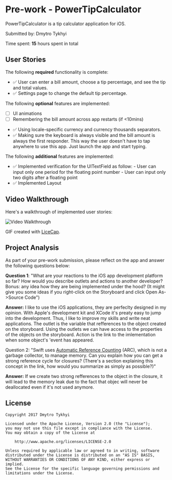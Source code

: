 # Pre-work - PowerTipCalculator

PowerTipCalculator is a tip calculator application for iOS.

Submitted by: Dmytro Tykhyi

Time spent: **15** hours spent in total

## User Stories

The following **required** functionality is complete:

* ✅ User can enter a bill amount, choose a tip percentage, and see the tip and total values.
* ✅ Settings page to change the default tip percentage.

The following **optional** features are implemented:
* [ ] UI animations
* [ ] Remembering the bill amount across app restarts (if <10mins)
* ✅ Using locale-specific currency and currency thousands separators.
* ✅ Making sure the keyboard is always visible and the bill amount is always the first responder. This way the user doesn't have to tap anywhere to use this app. Just launch the app and start typing.

The following **additional** features are implemented:

- ✅ Implemented verification for the UITextField as follow:
        - User can input only one period for the floating point number
        - User can input only two digits after a floating point
- ✅ Implemented Layout

## Video Walkthrough 

Here's a walkthrough of implemented user stories:

<img src='http://imgur.com/bXfN4H8' title='Video Walkthrough' width='' alt='Video Walkthrough' />

GIF created with [LiceCap](http://www.cockos.com/licecap/).

## Project Analysis

As part of your pre-work submission, please reflect on the app and answer the following questions below:

**Question 1**: "What are your reactions to the iOS app development platform so far? How would you describe outlets and actions to another developer? Bonus: any idea how they are being implemented under the hood? (It might give you some ideas if you right-click on the Storyboard and click Open As->Source Code")

**Answer:** I like to use the iOS applications, they are perfeclty designed in my opinion. With Apple's development kit and XCode it's preaty easy to jump into the development. Thus, I like to improve my skills and write neat applications. The outlet is the variable that refferences to the object created on the storyboard. Using the outlets we can have access to the properties of the objects on the storyboard. Action is the link to the imlementation when some object's 'event has appeared.  

Question 2: "Swift uses [Automatic Reference Counting](https://developer.apple.com/library/content/documentation/Swift/Conceptual/Swift_Programming_Language/AutomaticReferenceCounting.html#//apple_ref/doc/uid/TP40014097-CH20-ID49) (ARC), which is not a garbage collector, to manage memory. Can you explain how you can get a strong reference cycle for closures? (There's a section explaining this concept in the link, how would you summarize as simply as possible?)"

**Answer:** If we create two strong refferences to the object in the closure, it will lead to the memory leak due to the fact that objec will never be deallocated even if it's not used anymore. 


## License

    Copyright 2017 Dmytro Tykhyi

    Licensed under the Apache License, Version 2.0 (the "License");
    you may not use this file except in compliance with the License.
    You may obtain a copy of the License at

        http://www.apache.org/licenses/LICENSE-2.0

    Unless required by applicable law or agreed to in writing, software
    distributed under the License is distributed on an "AS IS" BASIS,
    WITHOUT WARRANTIES OR CONDITIONS OF ANY KIND, either express or implied.
    See the License for the specific language governing permissions and
    limitations under the License.

